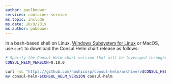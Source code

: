 ```yaml
---
author: paulbouwer
services: container-service
ms.topic: include
ms.date: 10/9/2019
ms.author: pabouwer
---
```


In a bash-based shell on Linux, [Windows Subsystem for Linux][install-wsl] or MacOS, use `curl` to download the Consul Helm chart release as follows:

```bash
# Specify the Consul Helm chart version that will be leveraged throughout these instructions
CONSUL_HELM_VERSION=0.10.0

curl -sL "https://github.com/hashicorp/consul-helm/archive/v$CONSUL_HELM_VERSION.tar.gz" | tar xz
mv consul-helm-$CONSUL_HELM_VERSION consul-helm
```

<!-- LINKS - external -->
[install-wsl]: https://docs.microsoft.com/windows/wsl/install-win10